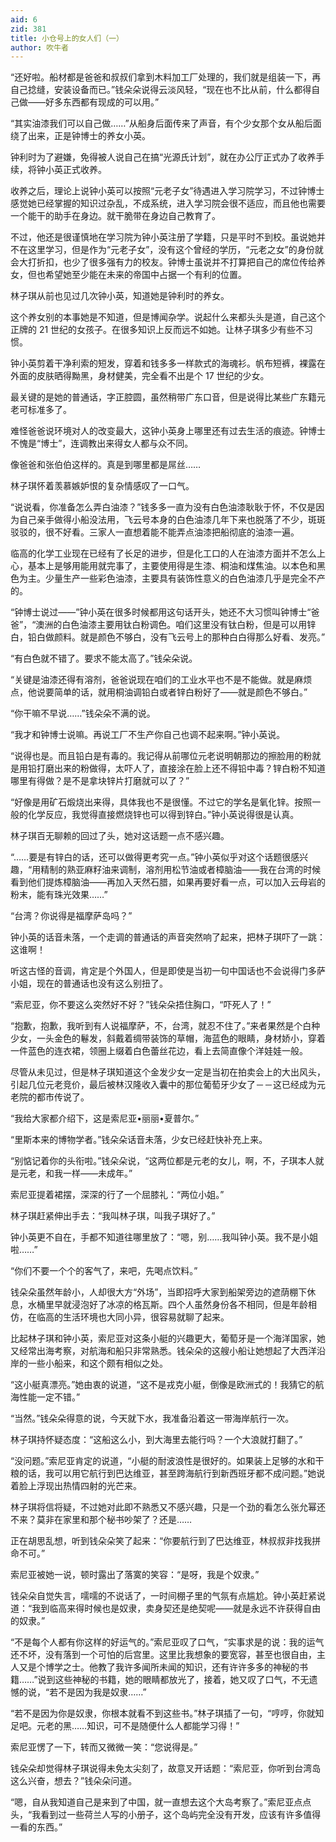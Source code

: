 ```yaml
---
aid: 6
zid: 381
title: 小仓号上的女人们（一）
author: 吹牛者
---
```


“还好啦。船材都是爸爸和叔叔们拿到木料加工厂处理的，我们就是组装一下，再自己捻缝，安装设备而已。”钱朵朵说得云淡风轻，“现在也不比从前，什么都得自己做——好多东西都有现成的可以用。”

“其实油漆我们可以自己做……”从船身后面传来了声音，有个少女那个女从船后面绕了出来，正是钟博士的养女小英。

钟利时为了避嫌，免得被人说自己在搞“光源氏计划”，就在办公厅正式办了收养手续，将钟小英正式收养。

收养之后，理论上说钟小英可以按照“元老子女”待遇进入学习院学习，不过钟博士感觉她已经掌握的知识过杂乱，不成系统，进入学习院会很不适应，而且他也需要一个能干的助手在身边。就干脆带在身边自己教育了。

不过，他还是很谨慎地在学习院为钟小英注册了学籍，只是平时不到校。虽说她并不在这里学习，但是作为“元老子女”，没有这个曾经的学历，“元老之女”的身份就会大打折扣，也少了很多强有力的校友。钟博士虽说并不打算把自己的席位传给养女，但也希望她至少能在未来的帝国中占据一个有利的位置。

林子琪从前也见过几次钟小英，知道她是钟利时的养女。

这个养女别的本事她是不知道，但是博闻杂学。说起什么来都头头是道，自己这个正牌的 21 世纪的女孩子。在很多知识上反而远不如她。让林子琪多少有些不习惯。

钟小英剪着干净利索的短发，穿着和钱多多一样款式的海魂衫。帆布短裤，裸露在外面的皮肤晒得黝黑，身材健美，完全看不出是个 17 世纪的少女。

最关键的是她的普通话，字正腔圆，虽然稍带广东口音，但是说得比某些广东籍元老可标准多了。

难怪爸爸说环境对人的改变最大，这钟小英身上哪里还有过去生活的痕迹。钟博士不愧是“博士”，连调教出来得女人都与众不同。

像爸爸和张伯伯这样的。真是到哪里都是屌丝……

林子琪怀着羡慕嫉妒恨的复杂情感叹了一口气。

“说说看，你准备怎么弄白油漆？”钱多多一直为没有白色油漆耿耿于怀，不仅是因为自己亲手做得小船没法用，飞云号本身的白色油漆几年下来也脱落了不少，斑斑驳驳的，很不好看。三家人一直想着能不能弄点油漆把船彻底的油漆一遍。

临高的化学工业现在已经有了长足的进步，但是化工口的人在油漆方面并不怎么上心，基本上是够用能用就完事了，主要使用得是生漆、桐油和煤焦油。以本色和黑色为主。少量生产一些彩色油漆，主要具有装饰性意义的白色油漆几乎是完全不产的。

“钟博士说过——”钟小英在很多时候都用这句话开头，她还不大习惯叫钟博士“爸爸”，“澳洲的白色油漆主要用钛白粉调色。咱们这里没有钛白粉，但是可以用锌白，铅白做颜料。就是颜色不够白，没有飞云号上的那种白白得那么好看、发亮。”

“有白色就不错了。要求不能太高了。”钱朵朵说。

“关键是油漆还得有溶剂，爸爸说现在咱们的工业水平也不是不能做。就是麻烦点，他说要简单的话，就用桐油调铅白或者锌白粉好了——就是颜色不够白。”

“你干嘛不早说……”钱朵朵不满的说。

“我才和钟博士说嘛。再说工厂不生产你自己也调不起来啊。”钟小英说。

“说得也是。而且铅白是有毒的。我记得从前哪位元老说明朝那边的擦脸用的粉就是用铅打磨出来的粉做得，太吓人了，直接涂在脸上还不得铅中毒？锌白粉不知道哪里有得做？是不是拿块锌片打磨就可以了？”

“好像是用矿石煅烧出来得，具体我也不是很懂。不过它的学名是氧化锌。按照一般的化学反应，我觉得直接燃烧锌也可以得到锌白。”钟小英说得很是认真。

林子琪百无聊赖的回过了头，她对这话题一点不感兴趣。

“……要是有锌白的话，还可以做得更考究一点。”钟小英似乎对这个话题很感兴趣，“用精制的熟亚麻籽油来调制，溶剂用松节油或者樟脑油——我在台湾的时候看到他们提炼樟脑油——再加入天然石腊，如果再要好看一点，可以加入云母岩的粉末，能有珠光效果……”

“台湾？你说得是福摩萨岛吗？”

钟小英的话音未落，一个走调的普通话的声音突然响了起来，把林子琪吓了一跳：这谁啊！

听这古怪的音调，肯定是个外国人，但是即使是当初一句中国话也不会说得门多萨小姐，现在的普通话也没有这么别扭了。

“索尼亚，你不要这么突然好不好？”钱朵朵捂住胸口，“吓死人了！”

“抱歉，抱歉，我听到有人说福摩萨，不，台湾，就忍不住了。”来者果然是个白种少女，一头金色的鬈发，斜戴着绸带装饰的草帽，海蓝色的眼睛，身材娇小，穿着一件蓝色的连衣裙，领圈上缀着白色蕾丝花边，看上去简直像个洋娃娃一般。

尽管从未见过，但是林子琪知道这个金发少女一定是当初在拍卖会上的大出风头，引起几位元老竞价，最后被林汉隆收入囊中的那位葡萄牙少女了－－这已经成为元老院的都市传说了。

“我给大家都介绍下，这是索尼亚•丽丽•夏普尔。”

“里斯本来的博物学者。”钱朵朵话音未落，少女已经赶快补充上来。

“别惦记着你的头衔啦。”钱朵朵说，“这两位都是元老的女儿，啊，不，子琪本人就是元老，和我一样——未成年。”

索尼亚提着裙摆，深深的行了一个屈膝礼：“两位小姐。”

林子琪赶紧伸出手去：“我叫林子琪，叫我子琪好了。”

钟小英更不自在，手都不知道往哪里放了：“嗯，别……我叫钟小英。我不是小姐啦……”

“你们不要一个个的客气了，来吧，先喝点饮料。”

钱朵朵虽然年龄小，人却很大方“外场”，当即招呼大家到船架旁边的遮荫棚下休息，水桶里早就浸泡好了冰凉的格瓦斯。四个人虽然身份各不相同，但是年龄相仿，在临高的生活环境也大同小异，很容易就聊了起来。

比起林子琪和钟小英，索尼亚对这条小艇的兴趣更大，葡萄牙是一个海洋国家，她又经常出海考察，对航海和船只非常熟悉。钱朵朵的这艘小船让她想起了大西洋沿岸的一些小船来，和这个颇有相似之处。

“这小艇真漂亮。”她由衷的说道，“这不是戎克小艇，倒像是欧洲式的！我猜它的航海性能一定不错。”

“当然。”钱朵朵得意的说，今天就下水，我准备沿着这一带海岸航行一次。

林子琪持怀疑态度：“这船这么小，到大海里去能行吗？一个大浪就打翻了。”

“没问题。”索尼亚肯定的说道，“小艇的耐波浪性是很好的。如果装上足够的水和干粮的话，我可以用它航行到巴达维亚，甚至跨海航行到新西班牙都不成问题。”她说着脸上浮现出热情四射的光芒来。

林子琪将信将疑，不过她对此即不熟悉又不感兴趣，只是一个劲的看怎么张允幂还不来？莫非在家里和那个秘书吵架了？还是……

正在胡思乱想，听到钱朵朵笑了起来：“你要航行到了巴达维亚，林叔叔非找我拼命不可。”

索尼亚被她一说，顿时露出了落寞的笑容：“是呀，我是个奴隶。”

钱朵朵自觉失言，嚅嚅的不说话了，一时间棚子里的气氛有点尴尬。钟小英赶紧说道：“我到临高来得时候也是奴隶，卖身契还是绝契呢——就是永远不许获得自由的奴隶。”

“不是每个人都有你这样的好运气的。”索尼亚叹了口气，“实事求是的说：我的运气还不坏，没有落到一个可怕的后宫里。这里比我想象的要宽容，甚至也很自由，主人又是个博学之士。他教了我许多闻所未闻的知识，还有许许多多的神秘的书籍……”说到这些神秘的书籍，她的眼睛都放光了，接着，她又叹了口气，不无遗憾的说，“若不是因为我是奴隶……”

“若不是因为你是奴隶，你根本就看不到这些书。”林子琪插了一句，“哼哼，你就知足吧。元老的黑……知识，可不是随便什么人都能学习得！”

索尼亚愣了一下，转而又微微一笑：“您说得是。”

钱朵朵却觉得林子琪说得未免太尖刻了，故意叉开话题：“索尼亚，你听到台湾岛这么兴奋，想去？”钱朵朵问道。

“嗯，自从我知道自己是来到了中国，就一直想去这个大岛考察了。”索尼亚点点头，“我看到过一些荷兰人写的小册子，这个岛屿完全没有开发，应该有许多值得一看的东西。”
